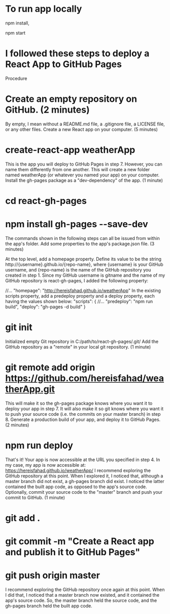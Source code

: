 # To run app locally
npm install,

npm start
# I followed these steps to deploy a React App to GitHub Pages

Procedure
# Create an empty repository on GitHub. (2 minutes)

By empty, I mean without a README.md file, a .gitignore file, a LICENSE file, or any other files.
Create a new React app on your computer. (5 minutes)

# create-react-app weatherApp

This is the app you will deploy to GitHub Pages in step 7.
However, you can name them differently from one another.
This will create a new folder named weatherApp (or whatever you named your app) on your computer.
Install the gh-pages package as a "dev-dependency" of the app. (1 minute)

# cd react-gh-pages
# npm install gh-pages --save-dev
The commands shown in the following steps can all be issued from within the app's folder.
Add some properties to the app's package.json file. (3 minutes)

At the top level, add a homepage property. Define its value to be the string http://{username}.github.io/{repo-name}, 
where {username} is your GitHub username, and {repo-name} is the name of the GitHub repository you created in step 1.
Since my GitHub username is gitname and the name of my GitHub repository is react-gh-pages, 
I added the following property:

//...
"homepage": "http://hereisfahad.github.io/weatherApp"
In the existing scripts property, add a predeploy property and a deploy property, each having the values shown below:
"scripts": {
  //...
  "predeploy": "npm run build",
  "deploy": "gh-pages -d build"
}

# git init
Initialized empty Git repository in C:/path/to/react-gh-pages/.git/
Add the GitHub repository as a "remote" in your local git repository. (1 minute)

# git remote add origin https://github.com/hereisfahad/weatherApp.git
This will make it so the gh-pages package knows where you want it to deploy your app in step 7.
It will also make it so git knows where you want it to push your source code (i.e. the commits on your master branch) in step 8.
Generate a production build of your app, and deploy it to GitHub Pages. (2 minutes)

# npm run deploy
That's it! Your app is now accessible at the URL you specified in step 4.
In my case, my app is now accessible at: https://hereisfahad.github.io/weatherApp/
I recommend exploring the GitHub repository at this point. When I explored it, I noticed that, although a master branch did not exist, a gh-pages branch did exist. I noticed the latter contained the built app code, as opposed to the app's source code.
Optionally, commit your source code to the "master" branch and push your commit to GitHub. (1 minute)

# git add .
# git commit -m "Create a React app and publish it to GitHub Pages"
# git push origin master
I recommend exploring the GitHub repository once again at this point. When I did that, I noticed that a master branch now existed, and it contained the app's source code.
So, the master branch held the source code, and the gh-pages branch held the built app code.
